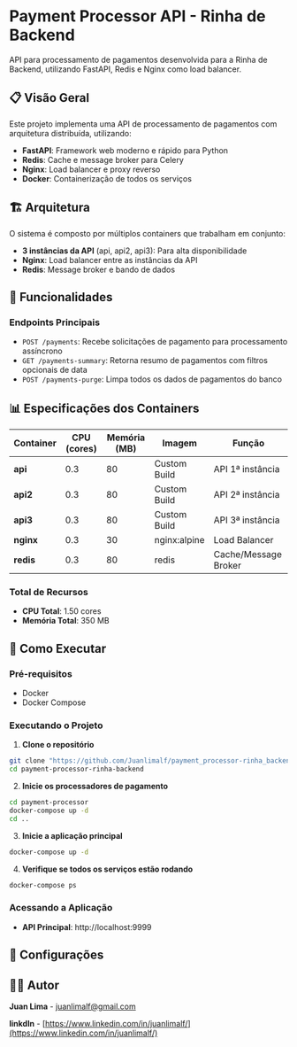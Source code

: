 # Payment Processor API - Rinha de Backend

API para processamento de pagamentos desenvolvida para a Rinha de Backend, utilizando FastAPI, Redis e Nginx como load balancer.

## 📋 Visão Geral

Este projeto implementa uma API de processamento de pagamentos com arquitetura distribuída, utilizando:

- **FastAPI**: Framework web moderno e rápido para Python
- **Redis**: Cache e message broker para Celery
- **Nginx**: Load balancer e proxy reverso
- **Docker**: Containerização de todos os serviços

## 🏗️ Arquitetura

O sistema é composto por múltiplos containers que trabalham em conjunto:

- **3 instâncias da API** (api, api2, api3): Para alta disponibilidade
- **Nginx**: Load balancer entre as instâncias da API
- **Redis**: Message broker e bando de dados

## 🚀 Funcionalidades

### Endpoints Principais

- `POST /payments`: Recebe solicitações de pagamento para processamento assíncrono
- `GET /payments-summary`: Retorna resumo de pagamentos com filtros opcionais de data
- `POST /payments-purge`: Limpa todos os dados de pagamentos do banco

## 📊 Especificações dos Containers

| Container | CPU (cores) | Memória (MB) | Imagem | Função |
|-----------|-------------|--------------|---------|---------|
| **api** | 0.3 | 80 | Custom Build | API 1ª instância |
| **api2** | 0.3 | 80 | Custom Build | API 2ª instância |
| **api3** | 0.3 | 80 | Custom Build | API 3ª instância |
| **nginx** | 0.3 | 30 | nginx:alpine | Load Balancer |
| **redis** | 0.3 | 80 | redis | Cache/Message Broker |

### **Total de Recursos**
- **CPU Total**: 1.50 cores
- **Memória Total**: 350 MB


## 🚀 Como Executar

### Pré-requisitos
- Docker
- Docker Compose

### Executando o Projeto

1. **Clone o repositório**
```bash
git clone "https://github.com/Juanlimalf/payment_processor-rinha_backend_2025.git"
cd payment-processor-rinha-backend
```

2. **Inicie os processadores de pagamento**
```bash
cd payment-processor
docker-compose up -d
cd ..
```

3. **Inicie a aplicação principal**
```bash
docker-compose up -d
```

4. **Verifique se todos os serviços estão rodando**
```bash
docker-compose ps
```

### Acessando a Aplicação

- **API Principal**: http://localhost:9999

## 📝 Configurações


## 👨‍💻 Autor

**Juan Lima** - [juanlimalf@gmail.com](mailto:juanlimalf@gmail.com)

**linkdIn** - [https://www.linkedin.com/in/juanlimalf/](https://www.linkedin.com/in/juanlimalf/)